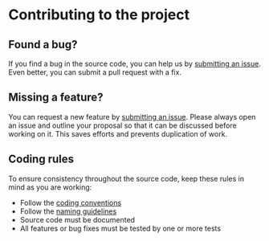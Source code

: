 # Contributing to the project

## Found a bug?

If you find a bug in the source code, you can help us by
[submitting an issue](https://github.com/matthiashermsen/dotnet-backend/issues/new?assignees=&labels=bug&template=bug_report.md&title=). Even better, you can submit a pull request with a fix.

## Missing a feature?

You can request a new feature by [submitting an issue](https://github.com/matthiashermsen/dotnet-backend/issues/new?assignees=&labels=feature+request&template=feature_request.md&title=). Please always open an issue and outline your proposal so that it can be discussed before working on it. This saves efforts and prevents duplication of work.

## Coding rules

To ensure consistency throughout the source code, keep these rules in mind as you are working:

- Follow the [coding conventions](https://docs.microsoft.com/en-us/dotnet/csharp/programming-guide/inside-a-program/coding-conventions)
- Follow the [naming guidelines](https://docs.microsoft.com/en-us/dotnet/standard/design-guidelines/naming-guidelines)
- Source code must be documented
- All features or bug fixes must be tested by one or more tests
